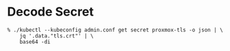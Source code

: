 # Decode Secret

```
% ./kubectl --kubeconfig admin.conf get secret proxmox-tls -o json | \
    jq '.data."tls.crt"' | \
    base64 -di
```